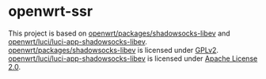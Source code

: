 # openwrt-ssr
This project is based on [openwrt/packages/shadowsocks-libev](https://github.com/openwrt/packages/tree/master/net/shadowsocks-libev) and [openwrt/luci/luci-app-shadowsocks-libev](https://github.com/openwrt/luci/tree/master/applications/luci-app-shadowsocks-libev).  
[openwrt/packages/shadowsocks-libev](https://github.com/openwrt/packages/tree/master/net/shadowsocks-libev) is licensed under [GPLv2](https://github.com/openwrt/packages/blob/master/LICENSE).  
[openwrt/luci/luci-app-shadowsocks-libev](https://github.com/openwrt/luci/tree/master/applications/luci-app-shadowsocks-libev) is licensed under [Apache License 2.0](https://github.com/openwrt/luci/blob/master/LICENSE).
